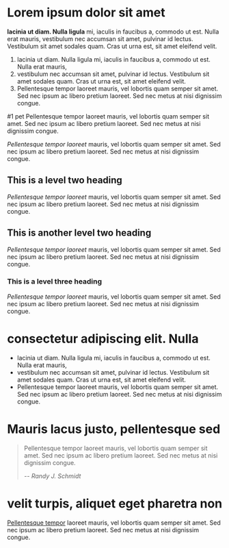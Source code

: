 # Lorem ipsum dolor sit amet

**lacinia ut diam. Nulla ligula** mi, iaculis in faucibus a, commodo ut est. Nulla erat mauris, vestibulum nec accumsan sit amet, pulvinar id lectus. Vestibulum sit amet sodales quam. Cras ut urna est, sit amet eleifend velit.

1. lacinia ut diam. Nulla ligula mi, iaculis in faucibus a, commodo ut est. Nulla erat mauris,
2. vestibulum nec accumsan sit amet, pulvinar id lectus. Vestibulum sit amet sodales quam. Cras ut urna est, sit amet eleifend velit.
3. Pellentesque tempor laoreet mauris, vel lobortis quam semper sit amet. Sed nec ipsum ac libero pretium laoreet. Sed nec metus at nisi dignissim congue.

#1 pet Pellentesque tempor laoreet mauris, vel lobortis quam semper sit amet. Sed nec ipsum ac libero pretium laoreet. Sed nec metus at nisi dignissim congue.

*Pellentesque tempor laoreet* mauris, vel lobortis quam semper sit amet.
Sed nec ipsum ac libero pretium laoreet. Sed nec metus at nisi dignissim congue.

## This is a level two heading

*Pellentesque tempor laoreet* mauris, vel lobortis quam semper sit amet. Sed nec ipsum ac libero pretium laoreet. Sed nec metus at nisi dignissim congue.

## This is another level two heading

*Pellentesque tempor laoreet* mauris, vel lobortis quam semper sit amet. Sed nec ipsum ac libero pretium laoreet. Sed nec metus at nisi dignissim congue.

### This is a level three heading

*Pellentesque tempor laoreet* mauris, vel lobortis quam semper sit amet. Sed nec ipsum ac libero pretium laoreet. Sed nec metus at nisi dignissim congue.

# consectetur adipiscing elit. Nulla

* lacinia ut diam. Nulla ligula mi, iaculis in faucibus a, commodo ut est. Nulla erat mauris,
* vestibulum nec accumsan sit amet, pulvinar id lectus. Vestibulum sit amet sodales quam. Cras ut urna est, sit amet eleifend velit.
* Pellentesque tempor laoreet mauris, vel lobortis quam semper sit amet. Sed nec ipsum ac libero pretium laoreet. Sed nec metus at nisi dignissim congue.

# Mauris lacus justo, pellentesque sed

> Pellentesque tempor laoreet mauris, vel lobortis quam semper sit amet.
> Sed nec ipsum ac libero pretium laoreet. Sed nec metus at nisi dignissim congue.
>
> -- <cite>Randy J. Schmidt</cite>

# velit turpis, aliquet eget pharetra non

[Pellentesque tempor](http://google.com/) laoreet mauris, vel lobortis quam semper sit amet. Sed nec ipsum ac libero pretium laoreet. Sed nec metus at nisi dignissim congue.
